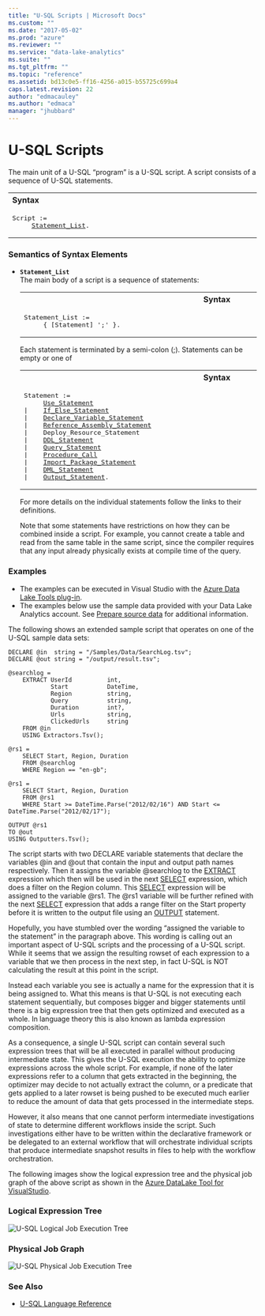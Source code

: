 ```yaml
---
title: "U-SQL Scripts | Microsoft Docs"
ms.custom: ""
ms.date: "2017-05-02"
ms.prod: "azure"
ms.reviewer: ""
ms.service: "data-lake-analytics"
ms.suite: ""
ms.tgt_pltfrm: ""
ms.topic: "reference"
ms.assetid: bd13c0e5-ff16-4256-a015-b55725c699a4
caps.latest.revision: 22
author: "edmacauley"
ms.author: "edmaca"
manager: "jhubbard"
---
```

# U-SQL Scripts
The main unit of a U-SQL “program” is a U-SQL script. A script consists of a sequence of U-SQL statements.  
  
<table><th align="left">Syntax</th><tr><td><pre>
Script :=                                                                                                
     <a href="#stmt">Statement_List</a>.
</pre></td></tr></table>
 
### Semantics of Syntax Elements    
- <a name="stmt"></a>**`Statement_List`**  
  The main body of a script is a sequence of statements:  
  
  <table><th>Syntax</th><tr><td><pre>
  Statement_List :=                                                                                   
       { [Statement] ';' }.
  </pre></td></table>
  
  Each statement is terminated by a semi-colon (;). Statements can be empty or one of  

  <table><th>Syntax</th><tr><td><pre>
  Statement :=                                                                                        
       <a href="u-sql-metadata-object-naming-and-name-contexts.md">Use_Statement</a>  
  |    <a href="if-else-u-sql.md">If_Else_Statement</a> 
  |    <a href="variables-u-sql.md">Declare_Variable_Statement</a>  
  |    <a href="reference-assembly-u-sql.md">Reference_Assembly_Statement</a>  
  |    Deploy_Resource_Statement 
  |    <a href="data-definition-language-ddl-statements-u-sql.md">DDL_Statement</a>  
  |    <a href="query-statements-and-expressions-u-sql.md">Query_Statement</a>  
  |    <a href="u-sql-procedures.md">Procedure_Call</a>  
  |    <a href="import-package-u-sql.md">Import_Package_Statement</a>  
  |    <a href="data-modification-language-dml-statements-u-sql.md">DML_Statement</a>  
  |    <a href="output-statement-u-sql.md">Output_Statement</a>.
  </pre></td></table>
  
  For more details on the individual statements follow the links to their definitions.  
  
  Note that some statements have restrictions on how they can be combined inside a script. For example, you cannot create a table and read from the same table in the same script, since the compiler requires that any input already physically exists at compile time of the query.  
  
### Examples    
- The examples can be executed in Visual Studio with the [Azure Data Lake Tools plug-in](https://www.microsoft.com/download/details.aspx?id=49504).  
- The examples below use the sample data provided with your Data Lake Analytics account. See [Prepare source data](https://docs.microsoft.com/azure/data-lake-analytics/data-lake-analytics-get-started-portal#prepare-source-data) for additional information.

The following shows an extended sample script that operates on one of the U-SQL sample data sets:  
```  
DECLARE @in  string = "/Samples/Data/SearchLog.tsv";  
DECLARE @out string = "/output/result.tsv";  
  
@searchlog =  
    EXTRACT UserId          int,  
            Start           DateTime,  
            Region          string,  
            Query           string,  
            Duration        int?,  
            Urls            string,  
            ClickedUrls     string  
    FROM @in  
    USING Extractors.Tsv();  
  
@rs1 =  
    SELECT Start, Region, Duration  
    FROM @searchlog  
    WHERE Region == "en-gb";  
  
@rs1 =  
    SELECT Start, Region, Duration  
    FROM @rs1  
    WHERE Start >= DateTime.Parse("2012/02/16") AND Start <= DateTime.Parse("2012/02/17");  
  
OUTPUT @rs1     
TO @out  
USING Outputters.Tsv();
```
The script starts with two DECLARE variable statements that declare the variables @in and @out that contain the input and output path names respectively. Then it assigns the variable @searchlog to the [EXTRACT](extract-expression-u-sql.md) expression which then will be used in the next [SELECT](select-expression-u-sql.md) expression, which does a filter on the Region column. This [SELECT](select-expression-u-sql.md)  expression will be assigned to the variable @rs1. The @rs1 variable will be further refined with the next [SELECT](select-expression-u-sql.md)  expression that adds a range filter on the Start property before it is written to the output file using an [OUTPUT](output-statement-u-sql.md) statement.  
 
Hopefully, you have stumbled over the wording “assigned the variable to the statement” in the paragraph above. This wording is calling out an important aspect of U-SQL scripts and the processing of a U-SQL script. While it seems that we assign the resulting rowset of each expression to a variable that we then process in the next step, in fact U-SQL is NOT calculating the result at this point in the script.  
  
Instead each variable you see is actually a name for the expression that it is being assigned to. What this means is that U-SQL is not executing each statement sequentially, but composes bigger and bigger statements until there is a big expression tree that then gets optimized and executed as a whole. In language theory this is also known as lambda expression composition.  
  
As a consequence, a single U-SQL script can contain several such expression trees that will be all executed in parallel without producing intermediate state. This gives the U-SQL execution the ability to optimize expressions across the whole script. For example, if none of the later expressions refer to a column that gets extracted in the beginning, the optimizer may decide to not actually extract the column, or a predicate that gets applied to a later rowset is being pushed to be executed much earlier to reduce the amount of data that gets processed in the intermediate steps.  
  
However, it also means that one cannot perform intermediate investigations of state to determine different workflows inside the script. Such investigations either have to be written within the declarative framework or be delegated to an external workflow that will orchestrate individual scripts that produce intermediate snapshot results in files to help with the workflow orchestration.  
  
The following images show the logical expression tree and the physical job graph of the above script as shown in the [Azure DataLake Tool for VisualStudio](https://www.microsoft.com/download/details.aspx?id=49504).  
  
### Logical Expression Tree  
  
![U-SQL Logical Job Execution Tree](media/u-sql-logical-job-execution-tree.JPG)  
  
### Physical Job Graph  
  
![U-SQL Physical Job Execution Tree](media/u-sql-physical-job-execution-tree.JPG)  
  
### See Also
* [U-SQL Language Reference](u-sql-language-reference.md)

